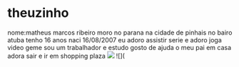 # theuzinho
nome:matheus marcos ribeiro
moro no parana na cidade de pinhais no bairo atuba 
tenho 16 anos 
naci 16/08/2007
eu adoro assistir serie e adoro joga video geme 
sou um trabalhador  e estudo gosto de ajuda o meu pai em casa 
adora sair e ir em shopping plaza 
![](https://media.tenor.com/wciT7jbJwNEAAAAi/anime-gaming.gif)
![](
